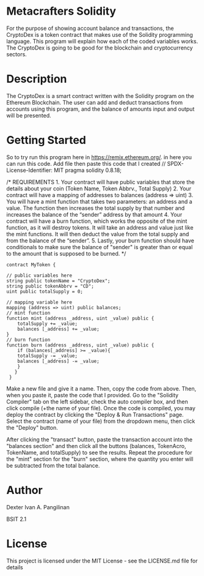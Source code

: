 # Metacrafters Solidity
For the purpose of showing account balance and transactions, the CryptoDex is a token contract that makes use of the Solidity programming language. This program will explain how each of the coded variables works. The CryptoDex is going to be good for the blockchain and cryptocurrency sectors.
# Description
The CryptoDex is a smart contract written with the Solidity program on the Ethereum Blockchain. The user can add and deduct transactions from accounts using this program, and the balance of amounts input and output will be presented.
# Getting Started
So to try run this program here in https://remix.ethereum.org/. in here you can run this code. Add file then paste this code that I created 
// SPDX-License-Identifier: MIT
pragma solidity 0.8.18;

/*
       REQUIREMENTS
    1. Your contract will have public variables that store the details about your coin (Token Name, Token Abbrv., Total Supply)
    2. Your contract will have a mapping of addresses to balances (address => uint)
    3. You will have a mint function that takes two parameters: an address and a value. 
       The function then increases the total supply by that number and increases the balance 
       of the “sender” address by that amount
    4. Your contract will have a burn function, which works the opposite of the mint function, as it will destroy tokens. 
       It will take an address and value just like the mint functions. It will then deduct the value from the total supply 
       and from the balance of the “sender”.
    5. Lastly, your burn function should have conditionals to make sure the balance of "sender" is greater than or equal 
       to the amount that is supposed to be burned.
*/

    contract MyToken {

    // public variables here
    string public tokenName = "CryptoDex";
    string public tokenAbbrv = "CD";
    uint public totalSupply = 0;

    // mapping variable here
    mapping (address => uint) public balances;
    // mint function
    function mint (address _address, uint _value) public {
        totalSupply += _value;
        balances [_address] += _value;    
    }
    // burn function
    function burn (address _address, uint _value) public {
        if (balances[_address] >= _value){
        totalSupply -= _value;
        balances [_address] -= _value;  
        }   
       }
     }
Make a new file and give it a name. Then, copy the code from above. Then, when you paste it, paste the code that I provided. Go to the "Solidity Compiler" tab on the left sidebar, check the auto compiler box, and then click compile (+the name of your file). Once the code is compiled, you may deploy the contract by clicking the "Deploy & Run Transactions" page. Select the contract (name of your file) from the dropdown menu, then click the "Deploy" button.

After clicking the "transact" button, paste the transaction account into the "balances section" and then click all the buttons (balances, TokenAcro, TokenName, and totalSupply) to see the results. Repeat the procedure for the "mint" section for the "burn" section, where the quantity you enter will be subtracted from the total balance.
# Author
 Dexter Ivan A. Pangilinan

 BSIT 2.1
# License
 This project is licensed under the MIT License - see the LICENSE.md file for details
 

